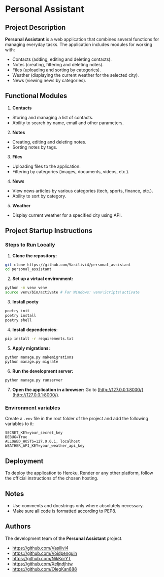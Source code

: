 # Personal Assistant

## Project Description

**Personal Assistant** is a web application that combines several functions for managing everyday tasks. The application includes modules for working with:
- Contacts (adding, editing and deleting contacts).
- Notes (creating, filtering and deleting notes).
- Files (uploading and sorting by categories).
- Weather (displaying the current weather for the selected city).
- News (viewing news by categories).

## Functional Modules

1. **Contacts**
- Storing and managing a list of contacts.
- Ability to search by name, email and other parameters.

2. **Notes**
- Creating, editing and deleting notes.
- Sorting notes by tags.

3. **Files**
- Uploading files to the application.
- Filtering by categories (images, documents, videos, etc.).

4. **News**
- View news articles by various categories (tech, sports, finance, etc.).
- Ability to sort by category.

5. **Weather**
- Display current weather for a specified city using API.

## Project Startup Instructions

### Steps to Run Locally

1. **Clone the repository:**
```bash
git clone https://github.com/Vasilivi4/personal_assistant
cd personal_assistant
```

2. **Set up a virtual environment:**
```bash
python -m venv venv
source venv/bin/activate # For Windows: venv\Scripts\activate
```
3. **Install poety**
```bash
poetry init
poetry install
poetry shell
```

4. **Install dependencies:**
```bash
pip install -r requirements.txt
```

5. **Apply migrations:**
```bash
python manage.py makemigrations
python manage.py migrate
```

6. **Run the development server:**
```bash
python manage.py runserver
```

7. **Open the application in a browser:**
Go to [http://127.0.0.1:8000/](http://127.0.0.1:8000/).

### Environment variables

Create a `.env` file in the root folder of the project and add the following variables to it:
```env
SECRET_KEY=your_secret_key
DEBUG=True
ALLOWED_HOSTS=127.0.0.1, localhost
WEATHER_API_KEY=your_weather_api_key
```

## Deployment

To deploy the application to Heroku, Render or any other platform, follow the official instructions of the chosen hosting.

## Notes
- Use comments and docstrings only where absolutely necessary.
- Make sure all code is formatted according to PEP8.

## Authors
The development team of the **Personal Assistant** project.
- https://github.com/Vasilivi4
- https://github.com/Vojdpenguin
- https://github.com/NikKorYT
- https://github.com/Xeljndjhtw
- https://github.com/OlegKan888